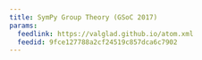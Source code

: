 ```yaml
---
title: SymPy Group Theory (GSoC 2017)
params:
  feedlink: https://valglad.github.io/atom.xml
  feedid: 9fce127788a2cf24519c857dca6c7902
---
```

